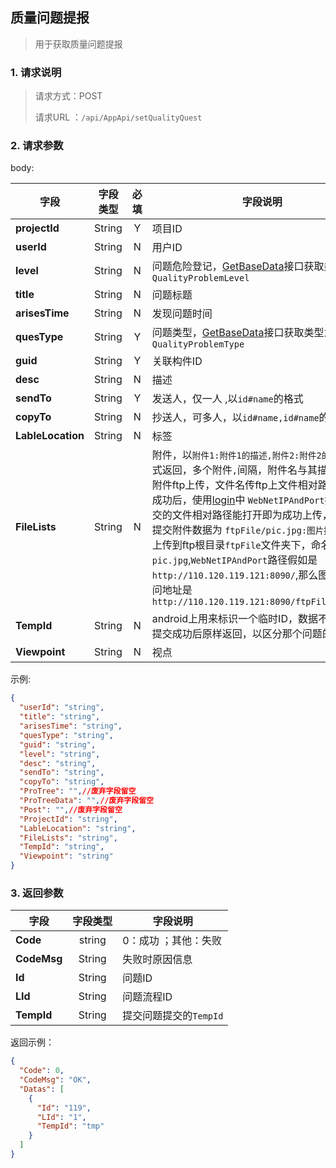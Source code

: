 ## 质量问题提报

> 用于获取质量问题提报

### 1. 请求说明

> 请求方式：POST
>
> 请求URL ：`/api/AppApi/setQualityQuest`

### 2. 请求参数

body:

| 字段              | 字段类型 | 必填 | 字段说明                                                     |
| ----------------- | :------: | :--: | ------------------------------------------------------------ |
| **projectId**     |  String  |  Y   | 项目ID                                                       |
| **userId**        |  String  |  N   | 用户ID                                                       |
| **level**         |  String  |  N   | 问题危险登记，[GetBaseData](../../project/getBaseData.md)接口获取类型为`QualityProblemLevel` |
| **title**         |  String  |  N   | 问题标题                                                     |
| **arisesTime**    |  String  |  N   | 发现问题时间                                                 |
| **quesType**      |  String  |  Y   | 问题类型，[GetBaseData](../../project/getBaseData.md)接口获取类型为`QualityProblemType` |
| **guid**          |  String  |  Y   | 关联构件ID                                                   |
| **desc**          |  String  |  N   | 描述                                                         |
| **sendTo**        |  String  |  Y   | 发送人，仅一人  ,以`id#name`的格式                           |
| **copyTo**        |  String  |  N   | 抄送人，可多人，以`id#name,id#name`的格式                    |
| **LableLocation** |  String  |  N   | 标签                                                         |
| **FileLists**     |  String  |  N   | 附件，以`附件1:附件1的描述,附件2:附件2的描述`的格式返回，多个附件`,`间隔，附件名与其描述`:`间隔,附件ftp上传，文件名传ftp上文件相对路径，上传成功后，使用[login](../../login/login.md)中 `WebNetIPAndPort`拼接上提交的文件相对路径能打开即为成功上传，比如你提交附件数据为 `ftpFile/pic.jpg:图片描述`，图片上传到ftp根目录`ftpFile`文件夹下，命名为`pic.jpg`,`WebNetIPAndPort`路径假如是`http://110.120.119.121:8090/`,那么图片完整访问地址是`http://110.120.119.121:8090/ftpFile/pic.jpg` |
| **TempId**        |  String  |  N   | android上用来标识一个临时ID，数据不会入库，提交成功后原样返回，以区分那个问题的提交 |
| **Viewpoint**     |  String  |  N   | 视点                                                         |

示例:

```json
{
  "userId": "string",
  "title": "string",
  "arisesTime": "string",
  "quesType": "string",
  "guid": "string",
  "level": "string",
  "desc": "string",
  "sendTo": "string",
  "copyTo": "string",
  "ProTree": "",//废弃字段留空
  "ProTreeData": "",//废弃字段留空
  "Post": "",//废弃字段留空
  "ProjectId": "string",
  "LableLocation": "string",
  "FileLists": "string",
  "TempId": "string",
  "Viewpoint": "string"
}
```

### 3. 返回参数

| 字段        | 字段类型 | 字段说明               |
| ----------- | :------: | ---------------------- |
| **Code**    |  string  | 0：成功 ；其他：失败   |
| **CodeMsg** |  String  | 失败时原因信息         |
| **Id**      |  String  | 问题ID                 |
| **LId**     |  String  | 问题流程ID             |
| **TempId**  |  String  | 提交问题提交的`TempId` |

返回示例：

```json
{
  "Code": 0,
  "CodeMsg": "OK",
  "Datas": [
    {
      "Id": "119",
      "LId": "1",
      "TempId": "tmp"
    }
  ]
}
```